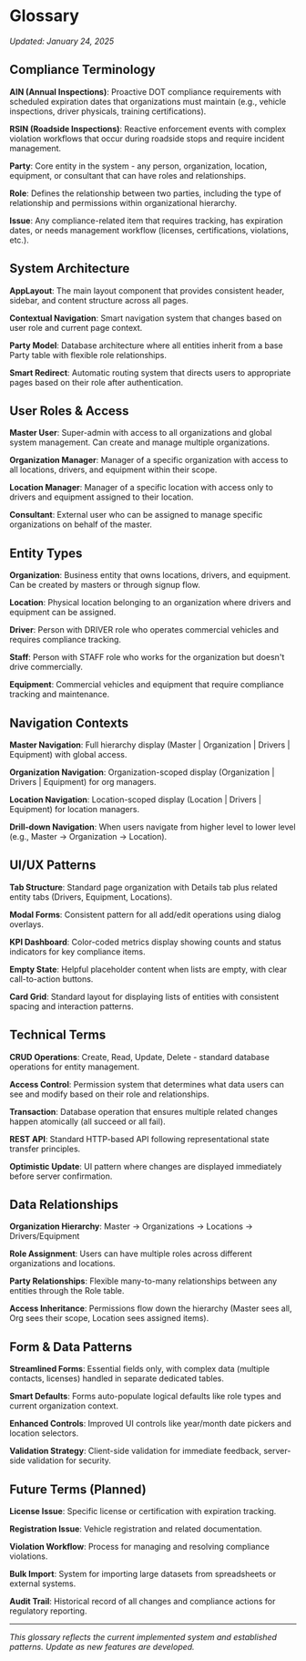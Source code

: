 # Glossary

*Updated: January 24, 2025*

## Compliance Terminology

**AIN (Annual Inspections)**: Proactive DOT compliance requirements with scheduled expiration dates that organizations must maintain (e.g., vehicle inspections, driver physicals, training certifications).

**RSIN (Roadside Inspections)**: Reactive enforcement events with complex violation workflows that occur during roadside stops and require incident management.

**Party**: Core entity in the system - any person, organization, location, equipment, or consultant that can have roles and relationships.

**Role**: Defines the relationship between two parties, including the type of relationship and permissions within organizational hierarchy.

**Issue**: Any compliance-related item that requires tracking, has expiration dates, or needs management workflow (licenses, certifications, violations, etc.).

## System Architecture

**AppLayout**: The main layout component that provides consistent header, sidebar, and content structure across all pages.

**Contextual Navigation**: Smart navigation system that changes based on user role and current page context.

**Party Model**: Database architecture where all entities inherit from a base Party table with flexible role relationships.

**Smart Redirect**: Automatic routing system that directs users to appropriate pages based on their role after authentication.

## User Roles & Access

**Master User**: Super-admin with access to all organizations and global system management. Can create and manage multiple organizations.

**Organization Manager**: Manager of a specific organization with access to all locations, drivers, and equipment within their scope.

**Location Manager**: Manager of a specific location with access only to drivers and equipment assigned to their location.

**Consultant**: External user who can be assigned to manage specific organizations on behalf of the master.

## Entity Types

**Organization**: Business entity that owns locations, drivers, and equipment. Can be created by masters or through signup flow.

**Location**: Physical location belonging to an organization where drivers and equipment can be assigned.

**Driver**: Person with DRIVER role who operates commercial vehicles and requires compliance tracking.

**Staff**: Person with STAFF role who works for the organization but doesn't drive commercially.

**Equipment**: Commercial vehicles and equipment that require compliance tracking and maintenance.

## Navigation Contexts

**Master Navigation**: Full hierarchy display (Master | Organization | Drivers | Equipment) with global access.

**Organization Navigation**: Organization-scoped display (Organization | Drivers | Equipment) for org managers.

**Location Navigation**: Location-scoped display (Location | Drivers | Equipment) for location managers.

**Drill-down Navigation**: When users navigate from higher level to lower level (e.g., Master → Organization → Location).

## UI/UX Patterns

**Tab Structure**: Standard page organization with Details tab plus related entity tabs (Drivers, Equipment, Locations).

**Modal Forms**: Consistent pattern for all add/edit operations using dialog overlays.

**KPI Dashboard**: Color-coded metrics display showing counts and status indicators for key compliance items.

**Empty State**: Helpful placeholder content when lists are empty, with clear call-to-action buttons.

**Card Grid**: Standard layout for displaying lists of entities with consistent spacing and interaction patterns.

## Technical Terms

**CRUD Operations**: Create, Read, Update, Delete - standard database operations for entity management.

**Access Control**: Permission system that determines what data users can see and modify based on their role and relationships.

**Transaction**: Database operation that ensures multiple related changes happen atomically (all succeed or all fail).

**REST API**: Standard HTTP-based API following representational state transfer principles.

**Optimistic Update**: UI pattern where changes are displayed immediately before server confirmation.

## Data Relationships

**Organization Hierarchy**: Master → Organizations → Locations → Drivers/Equipment

**Role Assignment**: Users can have multiple roles across different organizations and locations.

**Party Relationships**: Flexible many-to-many relationships between any entities through the Role table.

**Access Inheritance**: Permissions flow down the hierarchy (Master sees all, Org sees their scope, Location sees assigned items).

## Form & Data Patterns

**Streamlined Forms**: Essential fields only, with complex data (multiple contacts, licenses) handled in separate dedicated tables.

**Smart Defaults**: Forms auto-populate logical defaults like role types and current organization context.

**Enhanced Controls**: Improved UI controls like year/month date pickers and location selectors.

**Validation Strategy**: Client-side validation for immediate feedback, server-side validation for security.

## Future Terms (Planned)

**License Issue**: Specific license or certification with expiration tracking.

**Registration Issue**: Vehicle registration and related documentation.

**Violation Workflow**: Process for managing and resolving compliance violations.

**Bulk Import**: System for importing large datasets from spreadsheets or external systems.

**Audit Trail**: Historical record of all changes and compliance actions for regulatory reporting.

---

*This glossary reflects the current implemented system and established patterns. Update as new features are developed.*
